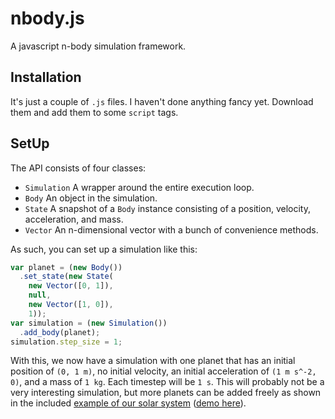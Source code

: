 # nbody.js

A javascript n-body simulation framework.

## Installation

It's just a couple of `.js` files.  I haven't done anything fancy yet.  Download them and add them to some `script` tags.

## SetUp

The API consists of four classes:

- `Simulation` A wrapper around the entire execution loop.
- `Body` An object in the simulation.
- `State` A snapshot of a `Body` instance consisting of a position, velocity, acceleration, and mass.
- `Vector` An n-dimensional vector with a bunch of convenience methods.

As such, you can set up a simulation like this:

```js
var planet = (new Body())
  .set_state(new State(
    new Vector([0, 1]),
    null,
    new Vector([1, 0]),
    1));
var simulation = (new Simulation())
  .add_body(planet);
simulation.step_size = 1;
```

With this, we now have a simulation with one planet that has an initial position of `(0, 1 m)`, no initial velocity, an initial acceleration of `(1 m s^-2, 0)`, and a mass of `1 kg`.  Each timestep will be `1 s`.  This will probably not be a very interesting simulation, but more planets can be added freely as shown in the included [example of our solar system](examples/sol) ([demo here](http://nbody.astex.io/examples/sol)).
